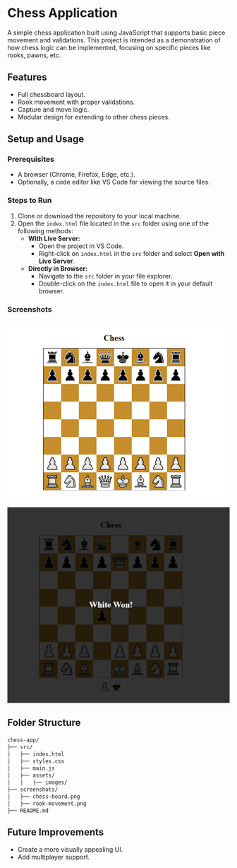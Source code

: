 # Chess Application

A simple chess application built using JavaScript that supports basic piece movement and validations. This project is intended as a demonstration of how chess logic can be implemented, focusing on specific pieces like rooks, pawns, etc.

## Features
- Full chessboard layout.
- Rook movement with proper validations.
- Capture and move logic.
- Modular design for extending to other chess pieces.

## Setup and Usage

### Prerequisites
- A browser (Chrome, Firefox, Edge, etc.).
- Optionally, a code editor like VS Code for viewing the source files.

### Steps to Run
1. Clone or download the repository to your local machine.
2. Open the `index.html` file located in the `src` folder using one of the following methods:
   - **With Live Server:**
     - Open the project in VS Code.
     - Right-click on `index.html` in the `src` folder and select **Open with Live Server**.
   - **Directly in Browser:**
     - Navigate to the `src` folder in your file explorer.
     - Double-click on the `index.html` file to open it in your default browser.

### Screenshots
![Chessboard](./screenshots/board.png)

![Victory](./screenshots/victory.png)

## Folder Structure
```
chess-app/
├── src/
│   ├── index.html
│   ├── styles.css
│   ├── main.js
│   ├── assets/
│   │   ├── images/
├── screenshots/
│   ├── chess-board.png
│   ├── rook-movement.png
├── README.md
```

## Future Improvements
- Create a more visually appealing UI.
- Add multiplayer support.